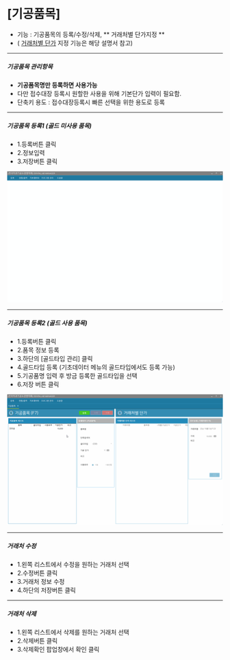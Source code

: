 # [기공품목]

* 기능 : 기공품목의 등록/수정/삭제, ** 거래처별 단가지정 **
* ( [거래처별 단가](../거래처별단가) 지정 기능은 해당 설명서 참고)

---
##### 기공품목 관리항목
* **기공품목명만 등록하면 사용가능**
* 다만 접수대장 등록시 원할한 사용을 위해 기본단가 입력이 필요함.
* 단축키 용도 : 접수대장등록시 빠른 선택을 위한 용도로 등록

---
##### 기공품목 등록1 (**골드 미사용 품목**)
* 1.등록버튼 클릭 
* 2.정보입력
* 3.저장버튼 클릭

![기공품목 등록 예시](img/기공품목_등록1.gif)

---
##### 기공품목 등록2 (**골드 사용 품목**)
* 1.등록버튼 클릭 
* 2.품목 정보 등록
* 3.하단의 [골드타입 관리] 클릭
* 4.골드타입 등록 (기초데이터 메뉴의 골드타입에서도 등록 가능)
* 5.기공품명 입력 후 방금 등록한 골드타입을 선택
* 6.저장 버튼 클릭

![기공품목 등록 예시](img/기공품목_등록2.gif)

---
##### 거래처 수정
* 1.왼쪽 리스트에서 수정을 원하는 거래처 선택
* 2.수정버튼 클릭
* 3.거래처 정보 수정
* 4.하단의 저장버튼 클릭

---
##### 거래처 삭제
* 1.왼쪽 리스트에서 삭제를 원하는 거래처 선택
* 2.삭제버튼 클릭
* 3.삭제확인 팝업창에서 확인 클릭


